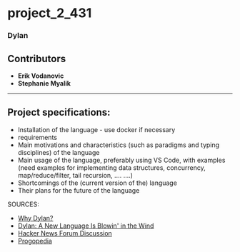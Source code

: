 # project_2_431

### Dylan

## Contributors

- **Erik Vodanovic**
- **Stephanie Myalik**

---
## Project specifications:

- Installation of the language - use docker if necessary
- requirements
- Main motivations and characteristics (such as paradigms and typing disciplines) of the language
- Main usage of the language, preferably using VS Code, with examples (need examples for implementing data structures, concurrency, map/reduce/filter, tail recursion, .... ....)
- Shortcomings of the (current version of the) language
- Their plans for the future of the language



SOURCES:

- [Why Dylan?](https://opendylan.org/intro-dylan/why-dylan.html)
- [Dylan: A New Language Is Blowin' in the Wind](https://www.schneier.com/essays/archives/1992/09/dylan_a_new_language.html)
- [Hacker News Forum Discussion](https://news.ycombinator.com/item?id=15107367)
- [Progopedia](http://progopedia.com/language/dylan/)
